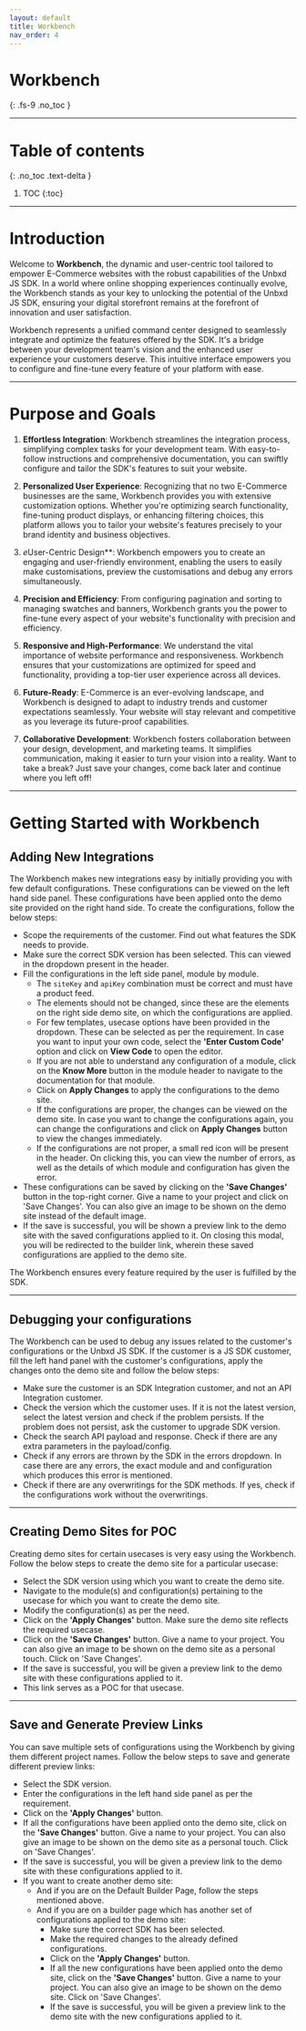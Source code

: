 ```yaml
---
layout: default
title: Workbench
nav_order: 4
---
```


# Workbench
{: .fs-9 .no_toc }

---

# Table of contents
{: .no_toc .text-delta }

1. TOC
{:toc}

---

# Introduction

Welcome to **Workbench**, the dynamic and user-centric tool tailored to empower E-Commerce websites with the robust capabilities of the Unbxd JS SDK. In a world where online shopping experiences continually evolve, the Workbench stands as your key to unlocking the potential of the Unbxd JS SDK, ensuring your digital storefront remains at the forefront of innovation and user satisfaction.

Workbench represents a unified command center designed to seamlessly integrate and optimize the features offered by the SDK. It's a bridge between your development team's vision and the enhanced user experience your customers deserve. This intuitive interface empowers you to configure and fine-tune every feature of your platform with ease.

---

# Purpose and Goals

1. **Effortless Integration**: Workbench streamlines the integration process, simplifying complex tasks for your development team. With easy-to-follow instructions and comprehensive documentation, you can swiftly configure and tailor the SDK's features to suit your website.

2. **Personalized User Experience**: Recognizing that no two E-Commerce businesses are the same, Workbench provides you with extensive customization options. Whether you're optimizing search functionality, fine-tuning product displays, or enhancing filtering choices, this platform allows you to tailor your website's features precisely to your brand identity and business objectives.

3. *e*User-Centric Design**: Workbench empowers you to create an engaging and user-friendly environment, enabling the users to easily make customisations, preview the customisations and debug any errors simultaneously.

4. **Precision and Efficiency**: From configuring pagination and sorting to managing swatches and banners, Workbench grants you the power to fine-tune every aspect of your website's functionality with precision and efficiency.

5. **Responsive and High-Performance**: We understand the vital importance of website performance and responsiveness. Workbench ensures that your customizations are optimized for speed and functionality, providing a top-tier user experience across all devices.

6. **Future-Ready**: E-Commerce is an ever-evolving landscape, and Workbench is designed to adapt to industry trends and customer expectations seamlessly. Your website will stay relevant and competitive as you leverage its future-proof capabilities.

7. **Collaborative Development**: Workbench fosters collaboration between your design, development, and marketing teams. It simplifies communication, making it easier to turn your vision into a reality. Want to take a break? Just save your changes, come back later and continue where you left off!

---

# Getting Started with Workbench

## Adding New Integrations

The Workbench makes new integrations easy by initially providing you with few default configurations. These configurations can be viewed on the left hand side panel. These configurations have been applied onto the demo site provided on the right hand side. To create the configurations, follow the below steps:

- Scope the requirements of the customer. Find out what features the SDK needs to provide.
- Make sure the correct SDK version has been selected. This can viewed in the dropdown present in the header. 
- Fill the configurations in the left side panel, module by module. 
    - The `siteKey` and `apiKey` combination must be correct and must have a product feed.
    - The elements should not be changed, since these are the elements on the right side demo site, on which the configurations are applied. 
    - For few templates, usecase options have been provided in the dropdown. These can be selected as per the requirement. In case you want to input your own code, select the **'Enter Custom Code'** option and click on **View Code** to open the editor. 
    - If you are not able to understand any configuration of a module, click on the **Know More** button in the module header to navigate to the documentation for that module. 
    - Click on **Apply Changes** to apply the configurations to the demo site.
    - If the configurations are proper, the changes can be viewed on the demo site. In case you want to change the configurations again, you can change the configurations and click on **Apply Changes** button to view the changes immediately. 
    - If the configurations are not proper, a small red icon will be present in the header. On clicking this, you can view the number of errors, as well as the details of which module and configuration has given the error. 
- These configurations can be saved by clicking on the **'Save Changes'** button in the top-right corner. Give a name to your project and click on 'Save Changes'. You can also give an image to be shown on the demo site instead of the default image. 
- If the save is successful, you will be shown a preview link to the demo site with the saved configurations applied to it. On closing this modal, you will be redirected to the builder link, wherein these saved configurations are applied to the demo site.

The Workbench ensures every feature required by the user is fulfilled by the SDK. 

---

## Debugging your configurations

The Workbench can be used to debug any issues related to the customer's configurations or the Unbxd JS SDK. If the customer is a JS SDK customer, fill the left hand panel with the customer's configurations, apply the changes onto the demo site and follow the below steps:

- Make sure the customer is an SDK Integration customer, and not an API Integration customer. 
- Check the version which the customer uses. If it is not the latest version, select the latest version and check if the problem persists. If the problem does not persist, ask the customer to upgrade SDK version.
- Check the search API payload and response. Check if there are any extra parameters in the payload/config.
- Check if any errors are thrown by the SDK in the errors dropdown. In case there are any errors, the exact module and and configuration which produces this error is mentioned.
- Check if there are any overwritings for the SDK methods. If yes, check if the configurations work without the overwritings.

---

## Creating Demo Sites for POC

Creating demo sites for certain usecases is very easy using the Workbench. Follow the below steps to create the demo site for a particular usecase:

- Select the SDK version using which you want to create the demo site.
- Navigate to the module(s) and configuration(s) pertaining to the usecase for which you want to create the demo site.
- Modify the configuration(s) as per the need. 
- Click on the **'Apply Changes'** button. Make sure the demo site reflects the required usecase.
- Click on the **'Save Changes'** button. Give a name to your project. You can also give an image to be shown on the demo site as a personal touch. Click on 'Save Changes'.
- If the save is successful, you will be given a preview link to the demo site with these configurations applied to it. 
- This link serves as a POC for that usecase.

---

## Save and Generate Preview Links

You can save multiple sets of configurations using the Workbench by giving them different project names. Follow the below steps to save and generate different preview links:

- Select the SDK version.
- Enter the configurations in the left hand side panel as per the requirement. 
- Click on the **'Apply Changes'** button.
- If all the configurations have been applied onto the demo site, click on the **'Save Changes'** button. Give a name to your project. You can also give an image to be shown on the demo site as a personal touch. Click on 'Save Changes'.
- If the save is successful, you will be given a preview link to the demo site with these configurations applied to it.
- If you want to create another demo site:
    - And if you are on the Default Builder Page, follow the steps mentioned above.
    - And if you are on a builder page which has another set of configurations applied to the demo site:
        - Make sure the correct SDK has been selected.
        - Make the required changes to the already defined configurations.
        - Click on the **'Apply Changes'** button.
        - If all the new configurations have been applied onto the demo site, click on the **'Save Changes'** button. Give a name to your project. You can also give an image to be shown on the demo site. Click on 'Save Changes'.
        - If the save is successful, you will be given a preview link to the demo site with the new configurations applied to it.